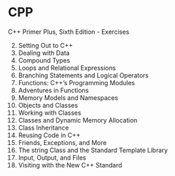 # CPP
C++ Primer Plus, Sixth Edition - Exercises

2. Setting Out to C++
3. Dealing with Data
4. Compound Types
5. Loops and Relational Expressions
6. Branching Statements and Logical Operators
7. Functions: C++’s Programming Modules
8. Adventures in Functions
9. Memory Models and Namespaces
10. Objects and Classes
11. Working with Classes
12. Classes and Dynamic Memory Allocation
13. Class Inheritance
14. Reusing Code in C++
15. Friends, Exceptions, and More
16. The string Class and the Standard Template Library
17. Input, Output, and Files
18. Visiting with the New C++ Standard
